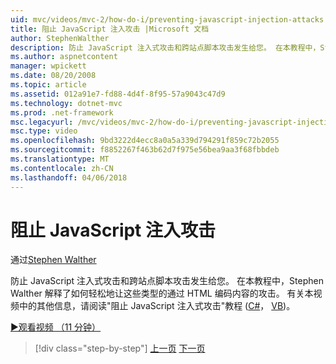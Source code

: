 ```yaml
---
uid: mvc/videos/mvc-2/how-do-i/preventing-javascript-injection-attacks
title: 阻止 JavaScript 注入攻击 |Microsoft 文档
author: StephenWalther
description: 防止 JavaScript 注入式攻击和跨站点脚本攻击发生给您。 在本教程中，Stephen Walther 解释了如何可以轻松地 de...
ms.author: aspnetcontent
manager: wpickett
ms.date: 08/20/2008
ms.topic: article
ms.assetid: 012a91e7-fd88-4d4f-8f95-57a9043c47d9
ms.technology: dotnet-mvc
ms.prod: .net-framework
msc.legacyurl: /mvc/videos/mvc-2/how-do-i/preventing-javascript-injection-attacks
msc.type: video
ms.openlocfilehash: 9bd3222d4ecc8a0a5a339d794291f859c72b2055
ms.sourcegitcommit: f8852267f463b62d7f975e56bea9aa3f68fbbdeb
ms.translationtype: MT
ms.contentlocale: zh-CN
ms.lasthandoff: 04/06/2018
---
```

<a name="preventing-javascript-injection-attacks"></a>阻止 JavaScript 注入攻击
====================
通过[Stephen Walther](https://github.com/StephenWalther)

防止 JavaScript 注入式攻击和跨站点脚本攻击发生给您。 在本教程中，Stephen Walther 解释了如何轻松地让这些类型的通过 HTML 编码内容的攻击。 有关本视频中的其他信息，请阅读"阻止 JavaScript 注入式攻击"教程 ([C#](../../../overview/older-versions-1/security/preventing-javascript-injection-attacks-cs.md)， [VB](../../../overview/older-versions-1/security/preventing-javascript-injection-attacks-vb.md))。

[&#9654;观看视频 （11 分钟）](https://channel9.msdn.com/Blogs/ASP-NET-Site-Videos/preventing-javascript-injection-attacks)

> [!div class="step-by-step"]
> [上一页](an-introduction-to-url-routing.md)
> [下一页](creating-unit-tests-for-aspnet-mvc-applications.md)
